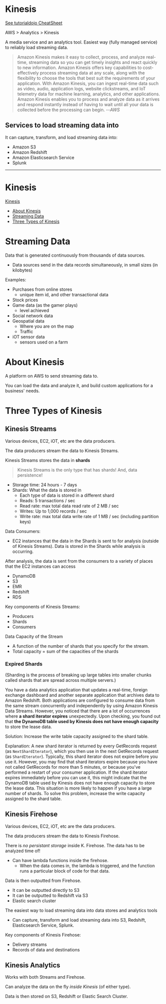 # Kinesis

[See tutorialdojo CheatSheet](https://tutorialsdojo.com/aws-cheat-sheet-amazon-kinesis/)

AWS > Analytics > Kinesis

A media service and an analytics tool. Easiest way (fully managed service) to reliably load streaming data.

> Amazon Kinesis makes it easy to collect, process, and analyze real-time, streaming data so you can get timely insights and react quickly to new information. Amazon Kinesis offers key capabilities to cost-effectively process streaming data at any scale, along with the flexibility to choose the tools that best suit the requirements of your application. With Amazon Kinesis, you can ingest real-time data such as video, audio, application logs, website clickstreams, and IoT telemetry data for machine learning, analytics, and other applications. Amazon Kinesis enables you to process and analyze data as it arrives and respond instantly instead of having to wait until all your data is collected before the processing can begin. --*AWS*

## Services to load streaming data into

It can capture, transform, and load streaming data into:

* Amazon S3
* Amazon Redshift
* Amazon Elasticsearch Service
* Splunk

--------------

# Kinesis

[Kinesis](#Kinesis)

* [About Kinesis](#About-Kinesis)
* [Streaming Data](#Streaming-Data)
* [Three Types of Kinesis](#Three-Types-of-Kinesis)

# Streaming Data

Data that is generated continuously from thousands of data sources.

* Data sources send in the data records simultaneously, in small sizes (in kilobytes)

Examples:

* Purchases from online stores
  * unique item id, and other transactional data
* Stock prices
* Game data (as the gamer plays)
  * level achieved
* Social network data
* Geospatial data
  * Where you are on the map
  * Traffic
* iOT sensor data
  * sensors used on a farm

# About Kinesis

A platform on AWS to send streaming data to. 

You can load the data and analyze it, and build custom applications for a business' needs.

# Three Types of Kinesis

## Kinesis Streams

Various devices, EC2, iOT, etc are the data producers.

The data producers stream the data to Kinesis Streams. 

Kinesis Streams stores the data in **shards**

> Kinesis Streams is the only type that has shards! And, data persistence!

* Storage time: 24 hours - 7 days
* Shards: What the data is stored in
  * Each type of data is stored in a different shard
  * Reads: 5 transactions / sec 
  * Read rate: max total data read rate of 2 MB / sec 
  * Writes: Up to 1,000 records / sec 
  * Write rate: max total data write rate of 1 MB / sec (including partition keys)

 Data Consumers: 
 * EC2 instances that the data in the Shards is sent to for analysis (outside of Kinesis Streams). Data is stored in the Shards while analysis is occurring.

After analysis, the data is sent from the consumers to a variety of places that the EC2 instances can access

* DynamoDB
* S3
* EMR
* Redshift
* RDS

Key components of Kinesis Streams:

* Producers
* Shards
* Consumers

Data Capacity of the Stream

* A function of the number of shards that you specify for the stream.
* Total capacity = sum of the capacities of the shards

### Expired Shards

(Sharding is the process of breaking up large tables into smaller chunks called shards that are spread across multiple servers.) 

You have a data analytics application that updates a real-time, foreign exchange dashboard and another separate application that archives data to Amazon Redshift. Both applications are configured to consume data from the same stream concurrently and independently by using Amazon Kinesis Data Streams. However, you noticed that there are a lot of occurrences where **a shard iterator expires** unexpectedly. Upon checking, you found out that **the DynamoDB table used by Kinesis does not have enough capacity** to store the lease data.

Solution: Increase the write table capacity assigned to the shard table.

Explanation: A new shard iterator is returned by every GetRecords request (as `NextShardIterator`), which you then use in the next GetRecords request (as `ShardIterator`). Typically, this shard iterator does not expire before you use it. However, you may find that shard iterators expire because you have not called GetRecords for more than 5 minutes, or because you've performed a restart of your consumer application. If the shard iterator expires immediately before you can use it, this might indicate that the DynamoDB table used by Kinesis does not have enough capacity to store the lease data. This situation is more likely to happen if you have a large number of shards. To solve this problem, increase the write capacity assigned to the shard table.

## Kinesis Firehose

Various devices, EC2, iOT, etc are the data producers.

The data producers stream the data to Kinesis Firehose.

There is *no persistant storage* inside K. Firehose. The data has to be analyzed time of!

* Can have lambda functions inside the firehose. 
  * When the data comes in, the lambda is triggered, and the function runs a particular block of code for that data.

Data is then outputted from Firehose.

* It can be outputted directly to S3
* It can be outputted to Redshift via S3
* Elastic search cluster

The easiest way to load streaming data into data stores and analytics tools

* Can capture, transform and load streaming data into S3, Redshift, Elasticsearch Service, Splunk.

Key components of Kinesis Firehose:

* Delivery streams
* Records of data and destinations

## Kinesis Analytics

Works with both Streams and Firehose. 

Can analyze the data on the fly *inside Kinesis* (of either type).

Data is then stored on S3, Redshift or Elastic Search Cluster.